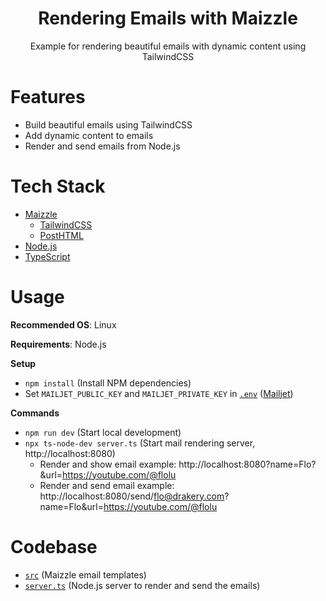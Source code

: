 <div align="center">
  <h1>Rendering Emails with Maizzle</h1>
  <p>Example for rendering beautiful emails with dynamic content using TailwindCSS</p>
  <!-- <a href="https://youtu.be/1WUoITRINf0">
    <img width="320px" height="180px" src="https://img.youtube.com/vi/1WUoITRINf0/mqdefault.jpg" style="border-radius: 1rem;" />
    <p>Watch the YouTube Tutorial</p>
  </a> -->
</div>

# Features

- Build beautiful emails using TailwindCSS
- Add dynamic content to emails
- Render and send emails from Node.js

# Tech Stack

- [Maizzle](https://maizzle.com)
  - [TailwindCSS](https://tailwindcss.com)
  - [PostHTML](https://posthtml.org)
- [Node.js](https://nodejs.org)
- [TypeScript](https://www.typescriptlang.org)

# Usage

**Recommended OS**: Linux

**Requirements**: Node.js

**Setup**

- `npm install` (Install NPM dependencies)
- Set `MAILJET_PUBLIC_KEY` and `MAILJET_PRIVATE_KEY` in [`.env`](`.env`) ([Mailjet](https://www.mailjet.com))

**Commands**

- `npm run dev` (Start local development)
- `npx ts-node-dev server.ts` (Start mail rendering server, http://localhost:8080)
  - Render and show email example: http://localhost:8080?name=Flo?&url=https://youtube.com/@flolu
  - Render and send email example: http://localhost:8080/send/flo@drakery.com?name=Flo&url=https://youtube.com/@flolu

# Codebase

- [`src`](src) (Maizzle email templates)
- [`server.ts`](server.ts) (Node.js server to render and send the emails)
